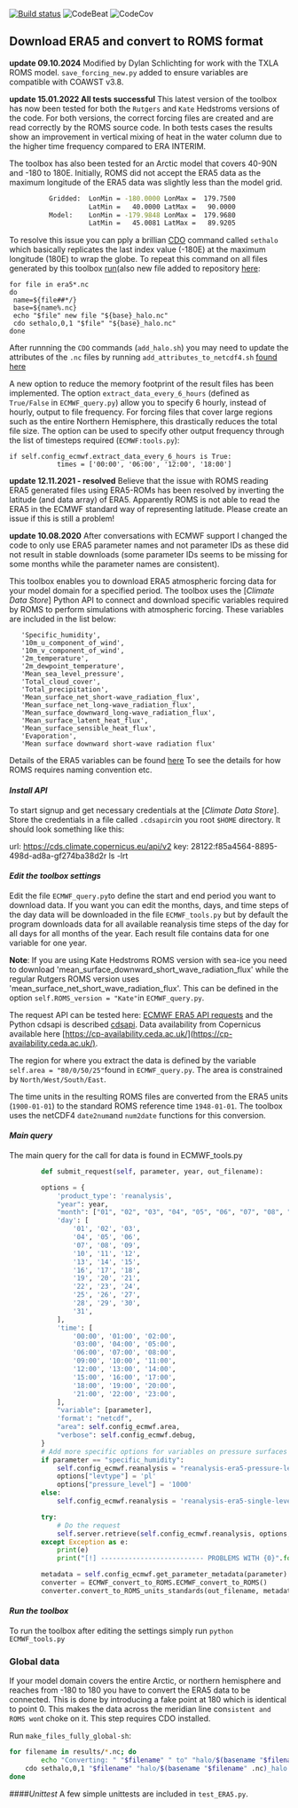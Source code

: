 [![Build status][image-1]][1]
![CodeBeat][image-2]
![CodeCov][image-3]

## Download ERA5 and convert to ROMS format
**update 09.10.2024** 
Modified by Dylan Schlichting for work with the TXLA ROMS model. ```save_forcing_new.py``` added to ensure variables are compatible with COAWST v3.8.

**update 15.01.2022 All tests successful**
This latest version of the toolbox has now been tested for both the `Rutgers` and `Kate` Hedstroms versions of the code. For both versions, the correct forcing files are created and are read correctly by the ROMS source code. In both tests cases the results show an improvement in vertical mixing of heat in the water column due to the higher time frequency compared to ERA INTERIM.

The toolbox has also been tested for an Arctic model that covers 40-90N and -180 to 180E. Initially, ROMS did not accept the ERA5 data as the maximum longitude of the ERA5 data was slightly less than the model grid.
```sh
          Gridded:  LonMin = -180.0000 LonMax =  179.7500
                    LatMin =   40.0000 LatMax =   90.0000
          Model:    LonMin = -179.9848 LonMax =  179.9680
                    LatMin =   45.0081 LatMax =   89.9205
```

To resolve this issue you can pply a brillian [CDO](https://code.mpimet.mpg.de/projects/cdo) command called `sethalo` which basically replicates the last index value (-180E) at the maximum longitude (180E) to wrap the globe. To repeat this command on all files generated by this toolbox [run](https://gist.github.com/trondkr/6ae27a07424c15f585e7c0cbdf62fe98)(also new file added to repository [here](https://github.com/trondkr/ERA5-ROMS/blob/master/add_halo.sh):
```
for file in era5*.nc
do
 name=${file##*/}
 base=${name%.nc}
 echo "$file" new file "${base}_halo.nc"
 cdo sethalo,0,1 "$file" "${base}_halo.nc"
done
```
After runnning the `CDO` commands (`add_halo.sh`) you may need to update the attributes of the `.nc` files by running `add_attributes_to_netcdf4.sh` [found here](https://github.com/trondkr/ERA5-ROMS/blob/master/add_attributes_to_netcdf4.sh)

A new option to reduce the memory footprint of the result files has been implemented. The option `extract_data_every_6_hours` (defined as `True/False` in `ECMWF_query.py`) allow you to specify 6 hourly, instead of hourly, output to file frequency. For forcing files that cover large regions such as the entire Northern Hemisphere, this drastically reduces the total file size. The option can be used to specify other output frequency through the list of timesteps required (`ECMWF:tools.py`):

```
if self.config_ecmwf.extract_data_every_6_hours is True:
			times = ['00:00', '06:00', '12:00', '18:00']
```


**update 12.11.2021 - resolved**
Believe that the issue with ROMS reading ERA5 generated files using ERA5-ROMs has been resolved by inverting the latitude (and data array) of ERA5. Apparently ROMS is not able to read the ERA5 in the ECMWF standard way of representing latitude. Please create an issue if this is still a problem!

**update 10.08.2020**
After conversations with ECMWF support I changed the code to only use ERA5 parameter names and not parameter IDs as these did not
result in stable downloads (some parameter IDs seems to be missing for some months while the parameter names are consistent).

This toolbox enables you to download ERA5 atmospheric forcing data for your model domain for a specified period.  The toolbox uses the [*Climate Data Store*] Python API to connect and download specific variables required by ROMS to perform simulations with atmospheric forcing. These variables are included in the list below:
```
   'Specific_humidity',
   '10m_u_component_of_wind',
   '10m_v_component_of_wind',
   '2m_temperature',
   '2m_dewpoint_temperature',
   'Mean_sea_level_pressure',
   'Total_cloud_cover',
   'Total_precipitation',
   'Mean_surface_net_short-wave_radiation_flux',
   'Mean_surface_net_long-wave_radiation_flux',
   'Mean_surface_downward_long-wave_radiation_flux',
   'Mean_surface_latent_heat_flux',
   'Mean_surface_sensible_heat_flux',
   'Evaporation',
   'Mean surface downward short-wave radiation flux'
```
Details of the ERA5 variables can be found [here](https://cds.climate.copernicus.eu/cdsapp#!/dataset/reanalysis-era5-single-levels?tab=overview)
To see the details for how ROMS requires naming convention etc.
#### *Install API*
To start signup and get necessary credentials at the [*Climate Data Store*]. Store the credentials in a file called `.cdsapirc`in you root `$HOME` directory. It should look something like this:

url: https://cds.climate.copernicus.eu/api/v2
key: 28122:f85a4564-8895-498d-ad8a-gf274ba38d2r
ls -lrt
#### *Edit the toolbox settings*
Edit the file `ECMWF_query.py`to define the start and end period you want to download data. If you want you can edit the months, days, and time steps of the day data will be downloaded in the file `ECMWF_tools.py` but by default the program downloads data for all available reanalysis time steps of the day for all days for all months of the year. Each result file contains data for one variable for one year.


**Note**: If you are using Kate Hedstroms ROMS version with sea-ice you need to download 'mean_surface_downward_short_wave_radiation_flux' while the
regular Rutgers ROMS version uses 'mean_surface_net_short_wave_radiation_flux'. This can be defined in the option `self.ROMS_version = "Kate"`in `ECMWF_query.py`.

The request API can be tested here:
[ECMWF ERA5 API requests](https://cds.climate.copernicus.eu/cdsapp#!/dataset/reanalysis-era5-single-levels?tab=form)
and the Python cdsapi is described [cdsapi](https://github.com/ecmwf/cdsapi).
Data availability from Copernicus available here [https://cp-availability.ceda.ac.uk/](https://cp-availability.ceda.ac.uk/).

The region for where you extract the data is defined by the variable `self.area = "80/0/50/25"`found in `ECMWF_query.py`. The area is constrained by `North/West/South/East`.

The time units in the  resulting ROMS files are converted from the ERA5 units (`1900-01-01`) to the standard ROMS reference time `1948-01-01`.
The toolbox uses the netCDF4 `date2num`and `num2date` functions for this conversion.

#### *Main query*
The main query for the call for data is found in ECMWF_tools.py
```Python
		def submit_request(self, parameter, year, out_filename):

		options = {
			'product_type': 'reanalysis',
			"year": year,
			"month": ["01", "02", "03", "04", "05", "06", "07", "08", "09", "10", "11", "12"],
			'day': [
				'01', '02', '03',
				'04', '05', '06',
				'07', '08', '09',
				'10', '11', '12',
				'13', '14', '15',
				'16', '17', '18',
				'19', '20', '21',
				'22', '23', '24',
				'25', '26', '27',
				'28', '29', '30',
				'31',
			],
			'time': [
				'00:00', '01:00', '02:00',
				'03:00', '04:00', '05:00',
				'06:00', '07:00', '08:00',
				'09:00', '10:00', '11:00',
				'12:00', '13:00', '14:00',
				'15:00', '16:00', '17:00',
				'18:00', '19:00', '20:00',
				'21:00', '22:00', '23:00',
			],
			"variable": [parameter],
			'format': "netcdf",
			"area": self.config_ecmwf.area,
			"verbose": self.config_ecmwf.debug,
		}
		# Add more specific options for variables on pressure surfaces
		if parameter == "specific_humidity":
			self.config_ecmwf.reanalysis = "reanalysis-era5-pressure-levels"
			options["levtype"] = 'pl'
			options["pressure_level"] = '1000'
		else:
			self.config_ecmwf.reanalysis = 'reanalysis-era5-single-levels'

		try:
			# Do the request
			self.server.retrieve(self.config_ecmwf.reanalysis, options, out_filename)
		except Exception as e:
			print(e)
			print("[!] -------------------------- PROBLEMS WITH {0}".format(out_filename))

		metadata = self.config_ecmwf.get_parameter_metadata(parameter)
		converter = ECMWF_convert_to_ROMS.ECMWF_convert_to_ROMS()
		converter.convert_to_ROMS_units_standards(out_filename, metadata, parameter, self.config_ecmwf)


```

#### *Run the toolbox*
To run the toolbox after editing the settings simply run
`python ECMWF_tools.py`

### Global data
If your model domain covers the entire Arctic, or northern hemisphere and reaches from -180 to 180 you have to convert
the ERA5 data to be connected. This is done by introducing a fake point at 180 which is identical to point 0. This
makes the data across the meridian line con`sistent and ROMS won`t choke on it. This step requires CDO installed.

Run `make_files_fully_global-sh`:
```Bash
for filename in results/*.nc; do
		echo "Converting: " "$filename" " to" "halo/$(basename "$filename" .nc)_halo.nc"
    cdo sethalo,0,1 "$filename" "halo/$(basename "$filename" .nc)_halo.nc"
done
```

####*Unittest*
A few simple unittests are included in `test_ERA5.py`.

[1]: https://buildkite.com/rask-dev-llc/era5-toolbox
[image-1]:	https://badge.buildkite.com/9fe63ac4afc901fb503d10d67c26175d7071137729c00d1b17.svg
[image-2]:	https://codebeat.co/badges/402a5755-c757-4a8d-a9a5-f9349aed8462
[image-3]:	https://codecov.io/gh/trondkr/ERA5-ROMS/branch/master/graph/badge.svg
